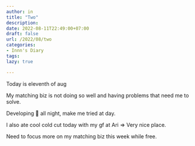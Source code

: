 ```yaml
---
author: in
title: "Two"
description: 
date: 2022-08-11T22:49:00+07:00
draft: false
url: /2022/08/two
categories:
- Innn's Diary
tags:
lazy: true

---
```


Today is eleventh of aug

My matching biz is not doing so well and having problems that need me to solve.

Developing 🥑 all night, make me tried at day.

I also ate cool cold cut today with my gf at Ari => Very nice place.

Need to focus more on my matching biz this week while free.
